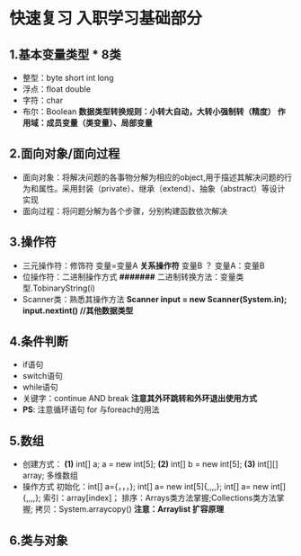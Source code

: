 # 快速复习  入职学习基础部分
## 1.基本变量类型 * 8类 
* 整型：byte short int long 
* 浮点：float double 
* 字符：char 
* 布尔：Boolean
**数据类型转换规则：小转大自动，大转小强制转（精度）**
**作用域：成员变量（类变量）、局部变量**
## 2.面向对象/面向过程
* 面向对象：将解决问题的各事物分解为相应的object,用于描述其解决问题的行为和属性。采用封装（private）、继承（extend）、抽象（abstract）等设计实现
* 面向过程：将问题分解为各个步骤，分别构建函数依次解决

## 3.操作符
* 三元操作符：修饰符 变量=变量A **关系操作符** 变量B ？ 变量A：变量B
* 位操作符：二进制操作方式    **#######** 二进制转换方法：变量类型.TobinaryString(i)
* Scanner类：熟悉其操作方法
  **Scanner input = new Scanner(System.in);**
  **input.nextint() //其他数据类型**

## 4.条件判断
* if语句
* switch语句
* while语句
* 关键字：continue  AND break  **注意其外环跳转和外环退出使用方式**
* **PS**: 注意循环语句 for 与foreach的用法

## 5.数组
* 创建方式：
    **(1)** int[] a;    a = new int[5];
    **(2)** int[] b = new int[5];
    **(3)** int[][] array; 多维数组
* 操作方式
  初始化：int[] a={，，，};   int[] a= new int[5]{,,,,};  int[] a= new int[]{,,,,};
  索引：array[index]；
  排序：Arrays类方法掌握;Collections类方法掌握;
  拷贝：System.arraycopy()   **注意：Arraylist 扩容原理**

## 6.类与对象

    
     
        

